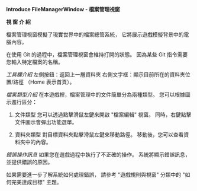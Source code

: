 **Introduce FileManagerWindow - 檔案管理視窗**

**視 窗 介 紹**

檔案管理視窗模擬了現實世界中的檔案總管系統，
它將展示遊戲模擬背景中的電腦內容。

在使用 Git 的過程中，檔案管理視窗會維持打開的狀態。
因為某些 Git 指令需要您輸入特定檔案的名稱。


*工具欄介紹*
左側按鈕：返回上一層資料夾
右側文字框：顯示目前所在的資料夾位置/路徑
（Home 表示首頁）。

*檔案類型介紹*
在本遊戲裡，檔案管理中的文件簡單分為兩種類型。
您可以根據圖示進行區分：

1. 文件類型
您可以透過點擊滑鼠左鍵來開啟 "檔案編輯" 視窗。
同時，右鍵點擊文件圖示會彈出功能選單。

2. 資料夾類型
對目標資料夾點擊滑鼠左鍵來移動路徑。
移動後，您可以查看資料夾中的內容。

*錯誤操作訊息*
如果您在遊戲過程中執行了不正確的操作。
系統將顯示錯誤訊息，並提供錯誤的原因。

如果需要進一步了解系統如何處理錯誤，
請參考 "遊戲規則與視窗" 分類中的 "如何完美達成目標" 主題。
